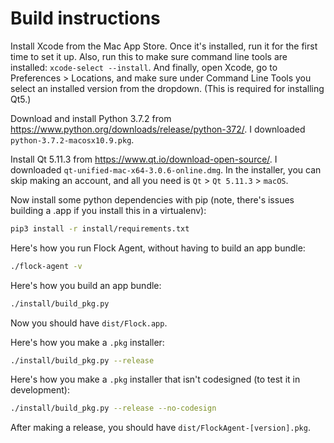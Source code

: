 # Build instructions

Install Xcode from the Mac App Store. Once it's installed, run it for the first time to set it up. Also, run this to make sure command line tools are installed: `xcode-select --install`. And finally, open Xcode, go to Preferences > Locations, and make sure under Command Line Tools you select an installed version from the dropdown. (This is required for installing Qt5.)

Download and install Python 3.7.2 from https://www.python.org/downloads/release/python-372/. I downloaded `python-3.7.2-macosx10.9.pkg`.

Install Qt 5.11.3 from https://www.qt.io/download-open-source/. I downloaded `qt-unified-mac-x64-3.0.6-online.dmg`. In the installer, you can skip making an account, and all you need is `Qt` > `Qt 5.11.3` > `macOS`.

Now install some python dependencies with pip (note, there's issues building a .app if you install this in a virtualenv):

```sh
pip3 install -r install/requirements.txt
```

Here's how you run Flock Agent, without having to build an app bundle:

```sh
./flock-agent -v
```

Here's how you build an app bundle:

```sh
./install/build_pkg.py
```

Now you should have `dist/Flock.app`.

Here's how you make a `.pkg` installer:

```sh
./install/build_pkg.py --release
```

Here's how you make a `.pkg` installer that isn't codesigned (to test it in development):

```sh
./install/build_pkg.py --release --no-codesign
```

After making a release, you should have `dist/FlockAgent-[version].pkg`.
